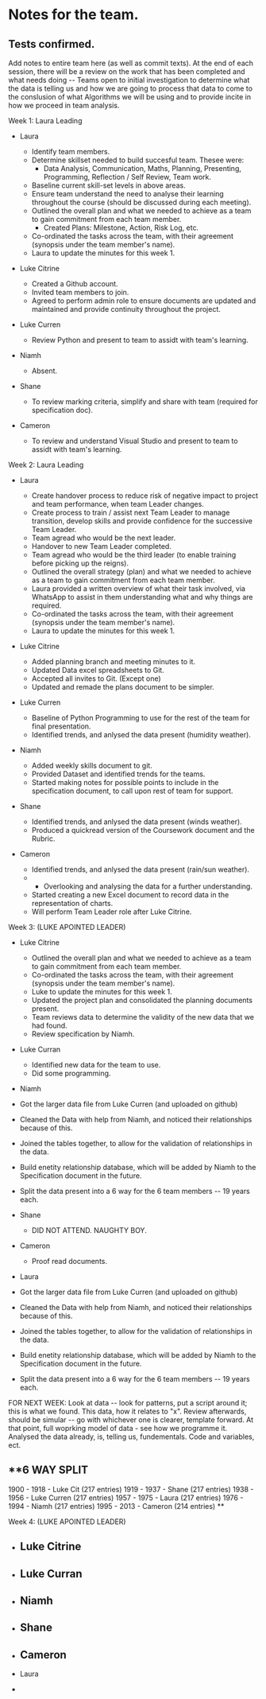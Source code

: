 # Notes for the team.
Tests confirmed.
---
Add notes to entire team here (as well as commit texts).
At the end of each session, there will be a review on the work that has been completed and what needs doing -- Teams open to initial investigation to determine what the data is telling us and how we are going to process that data to come to the conslusion of what Algorithms we will be using and to provide incite in how we proceed in team analysis.

Week 1: Laura Leading
- Laura
  - Identify team members.
  - Determine skillset needed to build succesful team. Thesee were:
     - Data Analysis, Communication, Maths, Planning, Presenting, Programming, Reflection / Self Review, Team work.
  - Baseline current skill-set levels in above areas.
  - Ensure team understand the need to analyse their learning throughout the course (should be discussed during each meeting).
  - Outlined the overall plan and what we needed to achieve as a team to gain commitment from each team member.
    - Created Plans: Milestone, Action, Risk Log, etc.
  - Co-ordinated the tasks across the team, with their agreement (synopsis under the team member's name).
  - Laura to update the minutes for this week 1.


- Luke Citrine
  - Created a Github account.
  - Invited team members to join.
  - Agreed to perform admin role to ensure documents are updated and maintained and provide continuity throughout the project.

- Luke Curren
  - Review Python and present to team to assidt with team's learning.

- Niamh
  - Absent.

- Shane
  - To review marking criteria, simplify and share with team (required for specification doc).

- Cameron
  - To review and understand Visual Studio and present to team to assidt with team's learning.


Week 2: Laura Leading
- Laura
  - Create handover process to reduce risk of negative impact to project and team performance, when team Leader changes.
  - Create process to train / assist next Team Leader to manage transition, develop skills and provide confidence for the successive Team Leader.
  - Team agread who would be the next leader.
  - Handover to new Team Leader completed.
  - Team agread who would be the third leader (to enable training before picking up the reigns).
  - Outlined the overall strategy (plan) and what we needed to achieve as a team to gain commitment from each team member.
  - Laura provided a written overview of what their task involved, via WhatsApp to assist in them understanding what and why things are required.
  - Co-ordinated the tasks across the team, with their agreement (synopsis under the team member's name).
  - Laura to update the minutes for this week 1.


- Luke Citrine
  - Added planning branch and meeting minutes to it.
  - Updated Data excel spreadsheets to Git.
  - Accepted all invites to Git. (Except one)
  - Updated and remade the plans document to be simpler.

- Luke Curren
  - Baseline of Python Programming to use for the rest of the team for final presentation.
  - Identified trends, and anlysed the data present (humidity weather).

- Niamh
  - Added weekly skills document to git.
  - Provided Dataset and identified trends for the teams.
  - Started making notes for possible points to include in the specification document, to call upon rest of team for support.

- Shane
  - Identified trends, and anlysed the data present (winds weather).
  - Produced a quickread version of the Coursework document and the Rubric.
  
- Cameron 
  - Identified trends, and anlysed the data present (rain/sun weather).
  - - Overlooking and analysing the data for a further understanding.
  - Started creating a new Excel document to record data in the representation of charts.
  - Will perform Team Leader role after Luke Citrine.

Week 3: (LUKE APOINTED LEADER)
- Luke Citrine
  - Outlined the overall plan and what we needed to achieve as a team to gain commitment from each team member.
  - Co-ordinated the tasks across the team, with their agreement (synopsis under the team member's name).
  - Luke to update the minutes for this week 1.
  - Updated the project plan and consolidated the planning documents present.
  - Team reviews data to determine the validity of the new data that we had found.
  - Review specification by Niamh.

- Luke Curran
  - Identified new data for the team to use.
  - Did some programming.

- Niamh
 - Got the larger data file from Luke Curren (and uploaded on github)
 - Cleaned the Data with help from Niamh, and noticed their relationships because of this.
 - Joined the tables together, to allow for the validation of relationships in the data.
 - Build enetity relationship database, which will be added by Niamh to the Specification document in the future.
 - Split the data present into a 6 way for the 6 team members -- 19 years each.

- Shane
  - DID NOT ATTEND. NAUGHTY BOY.

- Cameron
  - Proof read documents.
  
- Laura
 - Got the larger data file from Luke Curren (and uploaded on github)
 - Cleaned the Data with help from Niamh, and noticed their relationships because of this.
 - Joined the tables together, to allow for the validation of relationships in the data.
 - Build enetity relationship database, which will be added by Niamh to the Specification document in the future.
 - Split the data present into a 6 way for the 6 team members -- 19 years each.


FOR NEXT WEEK:
Look at data -- look for patterns, put a script around it; this is what we found.
This data, how it relates to "x". 
Review afterwards, should be simular -- go with whichever one is clearer, template forward.
At that point, full woprking model of data - see how we programme it.
Analysed the data already, is, telling us, fundementals.
Code and variables, ect.


**6 WAY SPLIT
--
1900 - 1918 - Luke Cit (217 entries)
1919 - 1937 - Shane (217 entries)
1938 - 1956 - Luke Curren (217 entries)
1957 - 1975 - Laura (217 entries)
1976 - 1994 - Niamh (217 entries)
1995 - 2013 - Cameron (214 entries)
**

Week 4: (LUKE APOINTED LEADER)
- Luke Citrine
  - 

- Luke Curran
  - 

- Niamh
  -

- Shane
  -

- Cameron
  - 
  
- Laura
 - 

